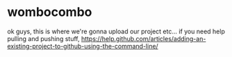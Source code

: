 # wombocombo

ok guys, this is where we're gonna upload our project etc...
if you need help pulling and pushing stuff, 
https://help.github.com/articles/adding-an-existing-project-to-github-using-the-command-line/

